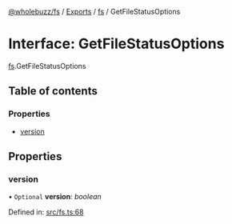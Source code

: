 [@wholebuzz/fs](../README.md) / [Exports](../modules.md) / [fs](../modules/fs.md) / GetFileStatusOptions

# Interface: GetFileStatusOptions

[fs](../modules/fs.md).GetFileStatusOptions

## Table of contents

### Properties

- [version](fs.getfilestatusoptions.md#version)

## Properties

### version

• `Optional` **version**: *boolean*

Defined in: [src/fs.ts:68](https://github.com/wholebuzz/fs/blob/master/src/fs.ts#L68)
